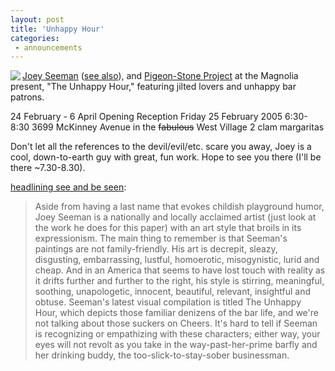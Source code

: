 ```yaml
---
layout: post
title: 'Unhappy Hour'
categories:
 - announcements
---
```


<a href="http://www.sindustrydesigns.com/unhappy/unhappy_02.htm"><img src="{{site.baseurl}}/blog/files/2005/02/unhappy_02.jpg" align="left" /><a href="http://www.joeyseeman.com/">Joey Seeman</a> (<a href="http://www.sindustrydesigns.com">see also</a>), and <a href="http://pigeonstoneproject.com" title="not much to see there yet. working on that atm.">Pigeon-Stone Project</a> at the Magnolia present, "The Unhappy Hour," featuring jilted lovers and unhappy bar patrons.

24 February - 6 April
Opening Reception
Friday 25 February 2005
6:30-8:30
3699 McKinney Avenue
in the <s>fabulous</s> West Village
2 clam margaritas

Don't let all the references to the devil/evil/etc. scare you away, Joey is a cool, down-to-earth guy with great, fun work. Hope to see you there (I'll be there ~7.30-8.30).

<a href="http://www.dallasobserver.com/issues/2005-02-24/calendar/seebeseen.html">headlining see and be seen</a>:

<blockquote>Aside from having a last name that evokes childish playground humor, Joey Seeman is a nationally and locally acclaimed artist (just look at the work he does for this paper) with an art style that broils in its expressionism. The main thing to remember is that Seeman's paintings are not family-friendly. His art is decrepit, sleazy, disgusting, embarrassing, lustful, homoerotic, misogynistic, lurid and cheap. And in an America that seems to have lost touch with reality as it drifts further and further to the right, his style is stirring, meaningful, soothing, unapologetic, innocent, beautiful, relevant, insightful and obtuse. Seeman's latest visual compilation is titled The Unhappy Hour, which depicts those familiar denizens of the bar life, and we're not talking about those suckers on Cheers. It's hard to tell if Seeman is recognizing or empathizing with these characters; either way, your eyes will not revolt as you take in the way-past-her-prime barfly and her drinking buddy, the too-slick-to-stay-sober businessman.</blockquote>
